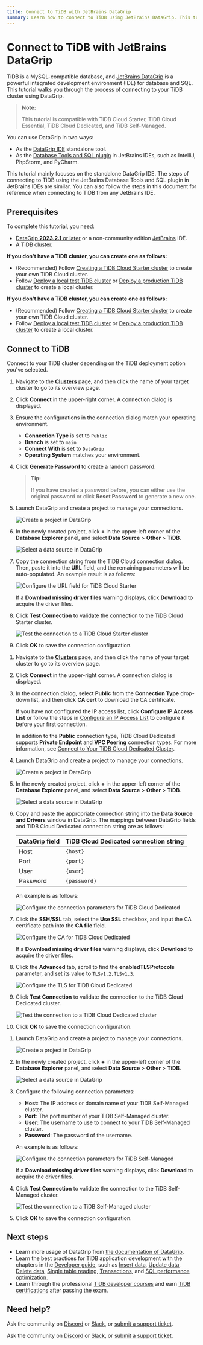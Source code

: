 ```yaml
---
title: Connect to TiDB with JetBrains DataGrip
summary: Learn how to connect to TiDB using JetBrains DataGrip. This tutorial also applies to the Database Tools and SQL plugin available in other JetBrains IDEs, such as IntelliJ, PhpStorm, and PyCharm.
---
```


# Connect to TiDB with JetBrains DataGrip

TiDB is a MySQL-compatible database, and [JetBrains DataGrip](https://www.jetbrains.com/help/datagrip/getting-started.html) is a powerful integrated development environment (IDE) for database and SQL. This tutorial walks you through the process of connecting to your TiDB cluster using DataGrip.

> **Note:**
>
> This tutorial is compatible with TiDB Cloud Starter, TiDB Cloud Essential, TiDB Cloud Dedicated, and TiDB Self-Managed.

You can use DataGrip in two ways:

- As the [DataGrip IDE](https://www.jetbrains.com/datagrip/download) standalone tool.
- As the [Database Tools and SQL plugin](https://www.jetbrains.com/help/idea/relational-databases.html) in JetBrains IDEs, such as IntelliJ, PhpStorm, and PyCharm.

This tutorial mainly focuses on the standalone DataGrip IDE. The steps of connecting to TiDB using the JetBrains Database Tools and SQL plugin in JetBrains IDEs are similar. You can also follow the steps in this document for reference when connecting to TiDB from any JetBrains IDE.

## Prerequisites

To complete this tutorial, you need:

- [DataGrip **2023.2.1** or later](https://www.jetbrains.com/datagrip/download/) or a non-community edition [JetBrains](https://www.jetbrains.com/) IDE.
- A TiDB cluster.

<CustomContent platform="tidb">

**If you don't have a TiDB cluster, you can create one as follows:**

- (Recommended) Follow [Creating a TiDB Cloud Starter cluster](/develop/dev-guide-build-cluster-in-cloud.md) to create your own TiDB Cloud cluster.
- Follow [Deploy a local test TiDB cluster](/quick-start-with-tidb.md#deploy-a-local-test-cluster) or [Deploy a production TiDB cluster](/production-deployment-using-tiup.md) to create a local cluster.

</CustomContent>
<CustomContent platform="tidb-cloud">

**If you don't have a TiDB cluster, you can create one as follows:**

- (Recommended) Follow [Creating a TiDB Cloud Starter cluster](/develop/dev-guide-build-cluster-in-cloud.md) to create your own TiDB Cloud cluster.
- Follow [Deploy a local test TiDB cluster](https://docs.pingcap.com/tidb/stable/quick-start-with-tidb#deploy-a-local-test-cluster) or [Deploy a production TiDB cluster](https://docs.pingcap.com/tidb/stable/production-deployment-using-tiup) to create a local cluster.

</CustomContent>

## Connect to TiDB

Connect to your TiDB cluster depending on the TiDB deployment option you've selected.

<SimpleTab>
<div label="TiDB Cloud Starter or Essential">

1. Navigate to the [**Clusters**](https://tidbcloud.com/console/clusters) page, and then click the name of your target cluster to go to its overview page.

2. Click **Connect** in the upper-right corner. A connection dialog is displayed.

3. Ensure the configurations in the connection dialog match your operating environment.

    - **Connection Type** is set to `Public`
    - **Branch** is set to `main`
    - **Connect With** is set to `DataGrip`
    - **Operating System** matches your environment.

4. Click **Generate Password** to create a random password.

    > **Tip:**
    >
    > If you have created a password before, you can either use the original password or click **Reset Password** to generate a new one.

5. Launch DataGrip and create a project to manage your connections.

    ![Create a project in DataGrip](https://docs-download.pingcap.com/media/images/docs/develop/datagrip-create-project.jpg)

6. In the newly created project, click **+** in the upper-left corner of the **Database Explorer** panel, and select **Data Source** > **Other** > **TiDB**.

    ![Select a data source in DataGrip](https://docs-download.pingcap.com/media/images/docs/develop/datagrip-data-source-select.jpg)

7. Copy the connection string from the TiDB Cloud connection dialog. Then, paste it into the **URL** field, and the remaining parameters will be auto-populated. An example result is as follows:

    ![Configure the URL field for TiDB Cloud Starter](https://docs-download.pingcap.com/media/images/docs/develop/datagrip-url-paste.jpg)

    If a **Download missing driver files** warning displays, click **Download** to acquire the driver files.

8. Click **Test Connection** to validate the connection to the TiDB Cloud Starter cluster.

    ![Test the connection to a TiDB Cloud Starter cluster](https://docs-download.pingcap.com/media/images/docs/develop/datagrip-test-connection.jpg)

9. Click **OK** to save the connection configuration.

</div>
<div label="TiDB Cloud Dedicated">

1. Navigate to the [**Clusters**](https://tidbcloud.com/console/clusters) page, and then click the name of your target cluster to go to its overview page.

2. Click **Connect** in the upper-right corner. A connection dialog is displayed.

3. In the connection dialog, select **Public** from the **Connection Type** drop-down list, and then click **CA cert** to download the CA certificate.

    If you have not configured the IP access list, click **Configure IP Access List** or follow the steps in [Configure an IP Access List](https://docs.pingcap.com/tidbcloud/configure-ip-access-list) to configure it before your first connection.

    In addition to the **Public** connection type, TiDB Cloud Dedicated supports **Private Endpoint** and **VPC Peering** connection types. For more information, see [Connect to Your TiDB Cloud Dedicated Cluster](https://docs.pingcap.com/tidbcloud/connect-to-tidb-cluster).

4. Launch DataGrip and create a project to manage your connections.

    ![Create a project in DataGrip](https://docs-download.pingcap.com/media/images/docs/develop/datagrip-create-project.jpg)

5. In the newly created project, click **+** in the upper-left corner of the **Database Explorer** panel, and select **Data Source** > **Other** > **TiDB**.

    ![Select a data source in DataGrip](https://docs-download.pingcap.com/media/images/docs/develop/datagrip-data-source-select.jpg)

6. Copy and paste the appropriate connection string into the **Data Source and Drivers** window in DataGrip. The mappings between DataGrip fields and TiDB Cloud Dedicated connection string are as follows:

    | DataGrip field | TiDB Cloud Dedicated connection string |
    | -------------- | ------------------------------- |
    | Host           | `{host}`                        |
    | Port           | `{port}`                        |
    | User           | `{user}`                        |
    | Password       | `{password}`                    |

    An example is as follows:

    ![Configure the connection parameters for TiDB Cloud Dedicated](https://docs-download.pingcap.com/media/images/docs/develop/datagrip-dedicated-connect.jpg)

7. Click the **SSH/SSL** tab, select the **Use SSL** checkbox, and input the CA certificate path into the **CA file** field.

    ![Configure the CA for TiDB Cloud Dedicated](https://docs-download.pingcap.com/media/images/docs/develop/datagrip-dedicated-ssl.jpg)

    If a **Download missing driver files** warning displays, click **Download** to acquire the driver files.

8. Click the **Advanced** tab, scroll to find the **enabledTLSProtocols** parameter, and set its value to `TLSv1.2,TLSv1.3`.

    ![Configure the TLS for TiDB Cloud Dedicated](https://docs-download.pingcap.com/media/images/docs/develop/datagrip-dedicated-advanced.jpg)

9. Click **Test Connection** to validate the connection to the TiDB Cloud Dedicated cluster.

    ![Test the connection to a TiDB Cloud Dedicated cluster](https://docs-download.pingcap.com/media/images/docs/develop/datagrip-dedicated-test-connection.jpg)

10. Click **OK** to save the connection configuration.

</div>
<div label="TiDB Self-Managed">

1. Launch DataGrip and create a project to manage your connections.

    ![Create a project in DataGrip](https://docs-download.pingcap.com/media/images/docs/develop/datagrip-create-project.jpg)

2. In the newly created project, click **+** in the upper-left corner of the **Database Explorer** panel, and select **Data Source** > **Other** > **TiDB**.

    ![Select a data source in DataGrip](https://docs-download.pingcap.com/media/images/docs/develop/datagrip-data-source-select.jpg)

3. Configure the following connection parameters:

    - **Host**: The IP address or domain name of your TiDB Self-Managed cluster.
    - **Port**: The port number of your TiDB Self-Managed cluster.
    - **User**: The username to use to connect to your TiDB Self-Managed cluster.
    - **Password**: The password of the username.

    An example is as follows:

    ![Configure the connection parameters for TiDB Self-Managed](https://docs-download.pingcap.com/media/images/docs/develop/datagrip-self-hosted-connect.jpg)

    If a **Download missing driver files** warning displays, click **Download** to acquire the driver files.

4. Click **Test Connection** to validate the connection to the TiDB Self-Managed cluster.

    ![Test the connection to a TiDB Self-Managed cluster](https://docs-download.pingcap.com/media/images/docs/develop/datagrip-self-hosted-test-connection.jpg)

5. Click **OK** to save the connection configuration.

</div>
</SimpleTab>

## Next steps

- Learn more usage of DataGrip from [the documentation of DataGrip](https://www.jetbrains.com/help/datagrip/getting-started.html).
- Learn the best practices for TiDB application development with the chapters in the [Developer guide](/develop/dev-guide-overview.md), such as [Insert data](/develop/dev-guide-insert-data.md), [Update data](/develop/dev-guide-update-data.md), [Delete data](/develop/dev-guide-delete-data.md), [Single table reading](/develop/dev-guide-get-data-from-single-table.md), [Transactions](/develop/dev-guide-transaction-overview.md), and [SQL performance optimization](/develop/dev-guide-optimize-sql-overview.md).
- Learn through the professional [TiDB developer courses](https://www.pingcap.com/education/) and earn [TiDB certifications](https://www.pingcap.com/education/certification/) after passing the exam.

## Need help?

<CustomContent platform="tidb">

Ask the community on [Discord](https://discord.gg/DQZ2dy3cuc?utm_source=doc) or [Slack](https://slack.tidb.io/invite?team=tidb-community&channel=everyone&ref=pingcap-docs), or [submit a support ticket](/support.md).

</CustomContent>

<CustomContent platform="tidb-cloud">

Ask the community on [Discord](https://discord.gg/DQZ2dy3cuc?utm_source=doc) or [Slack](https://slack.tidb.io/invite?team=tidb-community&channel=everyone&ref=pingcap-docs), or [submit a support ticket](https://tidb.support.pingcap.com/).

</CustomContent>
